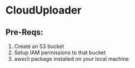 # CloudUploader

## Pre-Reqs:
1. Create an S3 bucket
2. Setup IAM permissions to that bucket
3. awscli package installed on your local machine
